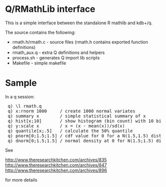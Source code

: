 Q/RMathLib interface
====================

This is a simple interface between the standalone R mathlib and kdb+/q.

The source contains the following:

- rmath.h/rmath.c - source files (rmath.h contains exported function definitions)
- rmath_aux.q - extra Q definitions and helpers
- process.sh - generates Q import lib scripts
- Makefіle - simple makefile


Sample
=======

In a q session:

<pre>
 q) \l rmath.q
 q) x:rnorm 1000     / create 1000 normal variates
 q) summary x        / simple statistical summary of x
 q) hist[x;10]       / show histogram (bin count) with 10 bins
 q) y:scale x        / x = (x - mean(x))/sd(x)
 q) quantile[x;.5]   / calculate the 50% quantile
 q) pnorm[0;1.5;1.5] / cdf value for 0 for a N(1.5,1.5) distribution
 q) dnorm[0;1.5;1.5] / normal density at 0 for N(1.5;1.5) distribution
</pre>

See

http://www.theresearchkitchen.com/archives/835
http://www.theresearchkitchen.com/archives/847
http://www.theresearchkitchen.com/archives/896

for more details

